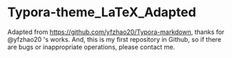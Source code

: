 # Typora-theme_LaTeX_Adapted
Adapted from https://github.com/yfzhao20/Typora-markdown, thanks for @yfzhao20 's works. And, this is my first repository in Github, so if there are bugs or inappropriate operations, please contact me.
